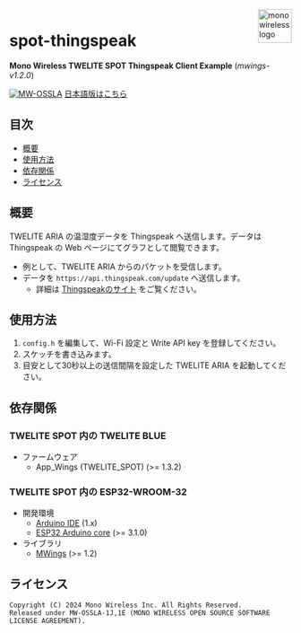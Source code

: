 <a href="https://mono-wireless.com/jp/index.html">
    <img src="https://mono-wireless.com/common/images/logo/logo-land.svg" alt="mono wireless logo" title="MONO WIRELESS" align="right" height="60" />
</a>

# spot-thingspeak

**Mono Wireless TWELITE SPOT Thingspeak Client Example**
(*mwings-v1.2.0*)

[![MW-OSSLA](https://img.shields.io/badge/License-MW--OSSLA-e4007f)](LICENSE.md)
[日本語版はこちら](README_J.md)

## 目次

- [概要](#概要)
- [使用方法](#使用方法)
- [依存関係](#依存関係)
- [ライセンス](#ライセンス)

## 概要

TWELITE ARIA の温湿度データを Thingspeak へ送信します。データは Thingspeak の Web ページにてグラフとして閲覧できます。

- 例として、TWELITE ARIA からのパケットを受信します。
- データを `https://api.thingspeak.com/update` へ送信します。
  - 詳細は [Thingspeakのサイト](https://thingspeak.mathworks.com/) をご覧ください。

## 使用方法

1. `config.h` を編集して、Wi-Fi 設定と Write API key を登録してください。
2. スケッチを書き込みます。
3. 目安として30秒以上の送信間隔を設定した TWELITE ARIA を起動してください。

## 依存関係

### TWELITE SPOT 内の TWELITE BLUE

- ファームウェア
  - App_Wings (TWELITE_SPOT) (>= 1.3.2)

### TWELITE SPOT 内の ESP32-WROOM-32

- 開発環境
  - [Arduino IDE](https://github.com/arduino/Arduino) (1.x)
  - [ESP32 Arduino core](https://github.com/espressif/arduino-esp32) (>= 3.1.0)
- ライブラリ
  - [MWings](https://github.com/monowireless/mwings_arduino) (>= 1.2)

## ライセンス

``` plain
Copyright (C) 2024 Mono Wireless Inc. All Rights Reserved.
Released under MW-OSSLA-1J,1E (MONO WIRELESS OPEN SOURCE SOFTWARE LICENSE AGREEMENT).
```
